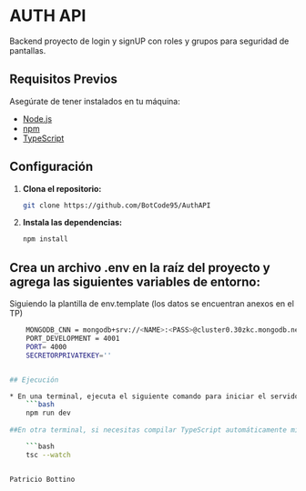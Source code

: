 # AUTH API

Backend proyecto de login y signUP con roles y grupos para seguridad de pantallas.

## Requisitos Previos

Asegúrate de tener instalados en tu máquina:

- [Node.js](https://nodejs.org/)
- [npm](https://www.npmjs.com/)
- [TypeScript](https://www.typescriptlang.org/)

## Configuración

1. **Clona el repositorio:**

   ```bash
   git clone https://github.com/BotCode95/AuthAPI


2. **Instala las dependencias:**
    ```bash
    npm install

## Crea un archivo .env en la raíz del proyecto y agrega las siguientes variables de entorno:
Siguiendo la plantilla de env.template (los datos se encuentran anexos en el TP)
```bash
    MONGODB_CNN = mongodb+srv://<NAME>:<PASS>@cluster0.30zkc.mongodb.net/authapi   
    PORT_DEVELOPMENT = 4001  
    PORT= 4000   
    SECRETORPRIVATEKEY=''  


## Ejecución

* En una terminal, ejecuta el siguiente comando para iniciar el servidor de desarrollo:
    ```bash
    npm run dev
    
##En otra terminal, si necesitas compilar TypeScript automáticamente mientras desarrollas, ejecuta:

    ```bash
    tsc --watch


Patricio Bottino

